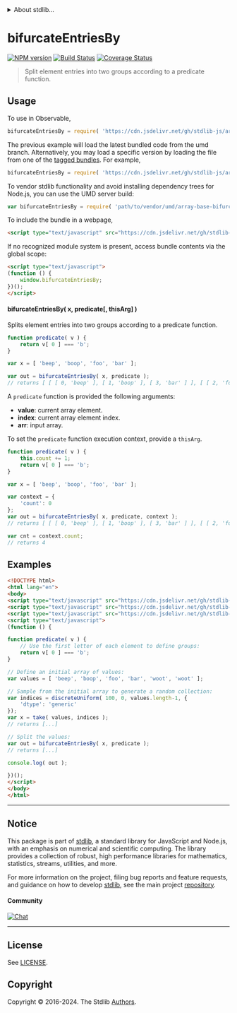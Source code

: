 <!--

@license Apache-2.0

Copyright (c) 2023 The Stdlib Authors.

Licensed under the Apache License, Version 2.0 (the "License");
you may not use this file except in compliance with the License.
You may obtain a copy of the License at

   http://www.apache.org/licenses/LICENSE-2.0

Unless required by applicable law or agreed to in writing, software
distributed under the License is distributed on an "AS IS" BASIS,
WITHOUT WARRANTIES OR CONDITIONS OF ANY KIND, either express or implied.
See the License for the specific language governing permissions and
limitations under the License.

-->


<details>
  <summary>
    About stdlib...
  </summary>
  <p>We believe in a future in which the web is a preferred environment for numerical computation. To help realize this future, we've built stdlib. stdlib is a standard library, with an emphasis on numerical and scientific computation, written in JavaScript (and C) for execution in browsers and in Node.js.</p>
  <p>The library is fully decomposable, being architected in such a way that you can swap out and mix and match APIs and functionality to cater to your exact preferences and use cases.</p>
  <p>When you use stdlib, you can be absolutely certain that you are using the most thorough, rigorous, well-written, studied, documented, tested, measured, and high-quality code out there.</p>
  <p>To join us in bringing numerical computing to the web, get started by checking us out on <a href="https://github.com/stdlib-js/stdlib">GitHub</a>, and please consider <a href="https://opencollective.com/stdlib">financially supporting stdlib</a>. We greatly appreciate your continued support!</p>
</details>

# bifurcateEntriesBy

[![NPM version][npm-image]][npm-url] [![Build Status][test-image]][test-url] [![Coverage Status][coverage-image]][coverage-url] <!-- [![dependencies][dependencies-image]][dependencies-url] -->

> Split element entries into two groups according to a predicate function.

<!-- Section to include introductory text. Make sure to keep an empty line after the intro `section` element and another before the `/section` close. -->

<section class="intro">

</section>

<!-- /.intro -->

<!-- Package usage documentation. -->



<section class="usage">

## Usage

To use in Observable,

```javascript
bifurcateEntriesBy = require( 'https://cdn.jsdelivr.net/gh/stdlib-js/array-base-bifurcate-entries-by@umd/browser.js' )
```
The previous example will load the latest bundled code from the umd branch. Alternatively, you may load a specific version by loading the file from one of the [tagged bundles](https://github.com/stdlib-js/array-base-bifurcate-entries-by/tags). For example,

```javascript
bifurcateEntriesBy = require( 'https://cdn.jsdelivr.net/gh/stdlib-js/array-base-bifurcate-entries-by@v0.2.2-umd/browser.js' )
```

To vendor stdlib functionality and avoid installing dependency trees for Node.js, you can use the UMD server build:

```javascript
var bifurcateEntriesBy = require( 'path/to/vendor/umd/array-base-bifurcate-entries-by/index.js' )
```

To include the bundle in a webpage,

```html
<script type="text/javascript" src="https://cdn.jsdelivr.net/gh/stdlib-js/array-base-bifurcate-entries-by@umd/browser.js"></script>
```

If no recognized module system is present, access bundle contents via the global scope:

```html
<script type="text/javascript">
(function () {
    window.bifurcateEntriesBy;
})();
</script>
```

#### bifurcateEntriesBy( x, predicate\[, thisArg] )

Splits element entries into two groups according to a predicate function.

```javascript
function predicate( v ) {
    return v[ 0 ] === 'b';
}

var x = [ 'beep', 'boop', 'foo', 'bar' ];

var out = bifurcateEntriesBy( x, predicate );
// returns [ [ [ 0, 'beep' ], [ 1, 'boop' ], [ 3, 'bar' ] ], [ [ 2, 'foo' ] ] ]
```

A `predicate` function is provided the following arguments:

-   **value**: current array element.
-   **index**: current array element index.
-   **arr**: input array.

To set the `predicate` function execution context, provide a `thisArg`.

```javascript
function predicate( v ) {
    this.count += 1;
    return v[ 0 ] === 'b';
}

var x = [ 'beep', 'boop', 'foo', 'bar' ];

var context = {
    'count': 0
};
var out = bifurcateEntriesBy( x, predicate, context );
// returns [ [ [ 0, 'beep' ], [ 1, 'boop' ], [ 3, 'bar' ] ], [ [ 2, 'foo' ] ] ]

var cnt = context.count;
// returns 4
```

</section>

<!-- /.usage -->

<!-- Package usage notes. Make sure to keep an empty line after the `section` element and another before the `/section` close. -->

<section class="notes">

</section>

<!-- /.notes -->

<!-- Package usage examples. -->

<section class="examples">

## Examples

<!-- eslint no-undef: "error" -->

```html
<!DOCTYPE html>
<html lang="en">
<body>
<script type="text/javascript" src="https://cdn.jsdelivr.net/gh/stdlib-js/random-array-discrete-uniform@umd/browser.js"></script>
<script type="text/javascript" src="https://cdn.jsdelivr.net/gh/stdlib-js/array-base-take-indexed@umd/browser.js"></script>
<script type="text/javascript" src="https://cdn.jsdelivr.net/gh/stdlib-js/array-base-bifurcate-entries-by@umd/browser.js"></script>
<script type="text/javascript">
(function () {

function predicate( v ) {
    // Use the first letter of each element to define groups:
    return v[ 0 ] === 'b';
}

// Define an initial array of values:
var values = [ 'beep', 'boop', 'foo', 'bar', 'woot', 'woot' ];

// Sample from the initial array to generate a random collection:
var indices = discreteUniform( 100, 0, values.length-1, {
    'dtype': 'generic'
});
var x = take( values, indices );
// returns [...]

// Split the values:
var out = bifurcateEntriesBy( x, predicate );
// returns [...]

console.log( out );

})();
</script>
</body>
</html>
```

</section>

<!-- /.examples -->

<!-- Section to include cited references. If references are included, add a horizontal rule *before* the section. Make sure to keep an empty line after the `section` element and another before the `/section` close. -->

<section class="references">

</section>

<!-- /.references -->

<!-- Section for related `stdlib` packages. Do not manually edit this section, as it is automatically populated. -->

<section class="related">

</section>

<!-- /.related -->

<!-- Section for all links. Make sure to keep an empty line after the `section` element and another before the `/section` close. -->


<section class="main-repo" >

* * *

## Notice

This package is part of [stdlib][stdlib], a standard library for JavaScript and Node.js, with an emphasis on numerical and scientific computing. The library provides a collection of robust, high performance libraries for mathematics, statistics, streams, utilities, and more.

For more information on the project, filing bug reports and feature requests, and guidance on how to develop [stdlib][stdlib], see the main project [repository][stdlib].

#### Community

[![Chat][chat-image]][chat-url]

---

## License

See [LICENSE][stdlib-license].


## Copyright

Copyright &copy; 2016-2024. The Stdlib [Authors][stdlib-authors].

</section>

<!-- /.stdlib -->

<!-- Section for all links. Make sure to keep an empty line after the `section` element and another before the `/section` close. -->

<section class="links">

[npm-image]: http://img.shields.io/npm/v/@stdlib/array-base-bifurcate-entries-by.svg
[npm-url]: https://npmjs.org/package/@stdlib/array-base-bifurcate-entries-by

[test-image]: https://github.com/stdlib-js/array-base-bifurcate-entries-by/actions/workflows/test.yml/badge.svg?branch=v0.2.2
[test-url]: https://github.com/stdlib-js/array-base-bifurcate-entries-by/actions/workflows/test.yml?query=branch:v0.2.2

[coverage-image]: https://img.shields.io/codecov/c/github/stdlib-js/array-base-bifurcate-entries-by/main.svg
[coverage-url]: https://codecov.io/github/stdlib-js/array-base-bifurcate-entries-by?branch=main

<!--

[dependencies-image]: https://img.shields.io/david/stdlib-js/array-base-bifurcate-entries-by.svg
[dependencies-url]: https://david-dm.org/stdlib-js/array-base-bifurcate-entries-by/main

-->

[chat-image]: https://img.shields.io/gitter/room/stdlib-js/stdlib.svg
[chat-url]: https://app.gitter.im/#/room/#stdlib-js_stdlib:gitter.im

[stdlib]: https://github.com/stdlib-js/stdlib

[stdlib-authors]: https://github.com/stdlib-js/stdlib/graphs/contributors

[umd]: https://github.com/umdjs/umd
[es-module]: https://developer.mozilla.org/en-US/docs/Web/JavaScript/Guide/Modules

[deno-url]: https://github.com/stdlib-js/array-base-bifurcate-entries-by/tree/deno
[deno-readme]: https://github.com/stdlib-js/array-base-bifurcate-entries-by/blob/deno/README.md
[umd-url]: https://github.com/stdlib-js/array-base-bifurcate-entries-by/tree/umd
[umd-readme]: https://github.com/stdlib-js/array-base-bifurcate-entries-by/blob/umd/README.md
[esm-url]: https://github.com/stdlib-js/array-base-bifurcate-entries-by/tree/esm
[esm-readme]: https://github.com/stdlib-js/array-base-bifurcate-entries-by/blob/esm/README.md
[branches-url]: https://github.com/stdlib-js/array-base-bifurcate-entries-by/blob/main/branches.md

[stdlib-license]: https://raw.githubusercontent.com/stdlib-js/array-base-bifurcate-entries-by/main/LICENSE

</section>

<!-- /.links -->
